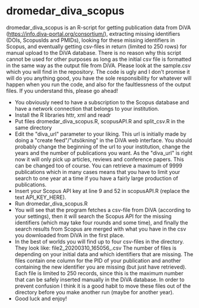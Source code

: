 # dromedar_diva_scopus
dromedar_diva_scopus is an R-script for getting publication data from DiVA (https://info.diva-portal.org/consortium/), extracting missing identifiers (DOIs, ScopusIds and PMIDs), looking for these missing identifiers in Scopus, and eventually getting csv-files in return (limited to 250 rows) for manual upload to the DiVA database. There is no reason why this script cannot be used for other purposes as long as the initial csv file is formatted in the same way as the output file from DiVA. Please look at the sample.csv which you will find in the repository. The code is ugly and I don't promise it will do you anything good, you have the sole responsibility for whatever will happen when you run the code, and also for the faultlessness of the output files. If you understand this, please go ahead!

- You obviously need to have a subscription to the Scopus database and have a network connection that belongs to your institution.
- Install the R libraries httr, xml and readr
- Put files dromedar_diva_scopus.R, scopusAPI.R and split_csv.R in the same directory
- Edit the "diva_url" parameter to your liking. This url is initially made by doing a "create feed"/"utsökning" in the DiVA web interface. You should probably change the beginning of the url to your institution, change the years and the number of publications you want. As the "diva_url" is right now it will only pick up articles, reviews and conference papers. This can be changed too of course. You can retrieve a maximum of 9999 publications which in many cases means that you have to limit your search to one year at a time if you have a fairly large production of publications.
- Insert your Scopus API key at line 9 and 52 in scopusAPI.R (replace the text API_KEY_HERE).
- Run dromedar_diva_scopus.R
- You will see that the program fetches a csv-file from DiVA (according to your settings), then it will search the Scopus API for the missing identifiers (which may take four rounds and some time), and finally the search results from Scopus are merged with what you have in the csv you downloaded from DiVA in the first place.
- In the best of worlds you will find up to four csv-files in the directory. They look like: file2_20200310_165056_.csv The number of files is depending on your initial data and which identifiers that are missing. The files contain one column for the PID of your publication and another containing the new identifier you are missing (but just have retrieved). Each file is limited to 250 records, since this is the maximum number that can be safely inserted manually in the DiVA database. In order to prevent confusion I think it is a good habit to move these files out of the directory before you make another run (maybe for another year).
- Good luck and enjoy!
